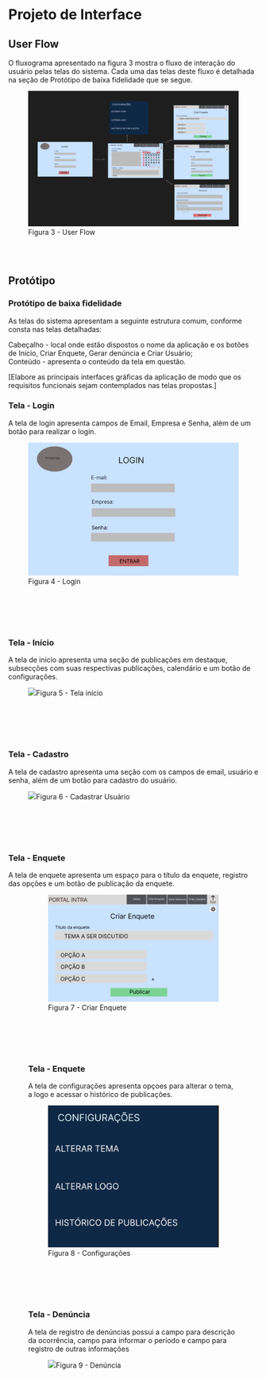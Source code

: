 
# Projeto de Interface

## User Flow

O fluxograma apresentado na figura 3 mostra o fluxo de interação do usuário pelas telas do sistema. Cada uma das telas deste fluxo é detalhada na seção de Protótipo de baixa fidelidade que se segue.

<figure> 
  <img src="https://github.com/ICEI-PUC-Minas-PMV-ADS/pmv-ads-2023-2-e1-proj-web-t10-portal_intra/blob/main/documentos/img/Portal%20Intra%20-%20Fluxo.PNG"
    <figcaption> Figura 3 - User Flow</figcaption>
</figure>

<br>
<br>

## Protótipo

### Protótipo de baixa fidelidade

As telas do sistema apresentam a seguinte estrutura comum, conforme consta nas telas detalhadas:

Cabeçalho - local onde estão dispostos o nome da aplicação e os botões de Início, Criar Enquete, Gerar denúncia e Criar Usuário;
<br>
Conteúdo - apresenta o conteúdo da tela em questão.

[Elabore as principais interfaces gráficas da aplicação de modo que os requisitos funcionais sejam contemplados nas telas propostas.]

<h3><b>Tela - Login</b></h3>
<p>A tela de login apresenta campos de Email, Empresa e Senha, além de um botão para realizar o login.</p>
<figure> 
  <img src="https://github.com/ICEI-PUC-Minas-PMV-ADS/pmv-ads-2023-2-e1-proj-web-t10-portal_intra/blob/main/documentos/img/Portal%20Intra%20-%20Tela%20Login.PNG"
    <figcaption>Figura 4 - Login</figcaption>
</figure>
<br>
<br>
<br>
<br>

<h3><b>Tela - Início</b></h3>
<p>A tela de início apresenta uma seção de publicações em destaque, subsecções com suas respectivas publicações, calendário e um botão de configurações. </p>
<figure> 
  <img src="https://github.com/ICEI-PUC-Minas-PMV-ADS/pmv-ads-2023-2-e1-proj-web-t10-portal_intra/blob/main/documentos/img/Portal%20Intra%20-%20Tela%20in%C3%ADcio.PNG"
    <figcaption>Figura 5 - Tela início</figcaption>
</figure>
<br>
<br>
<br>
<br>


<h3><b>Tela - Cadastro</b></h3>
<p>A tela de cadastro apresenta uma seção com os campos de email, usuário e senha, além de um botão para cadastro do usuário. </p>
<figure> 
  <img src="https://github.com/ICEI-PUC-Minas-PMV-ADS/pmv-ads-2023-2-e1-proj-web-t10-portal_intra/blob/main/documentos/img/Portal%20Intra%20-%20Cadastrar%20usu%C3%A1rio.PNG"
    <figcaption>Figura 6 - Cadastrar Usuário</figcaption>
</figure>
<br>
<br>
<br>
<br>


<h3><b>Tela - Enquete</b></h3>
<p>A tela de enquete apresenta um espaço para o título da enquete, registro das opções e um botão de publicação da enquete. </p>
<figure> 
<figure> 
  <img src="https://github.com/ICEI-PUC-Minas-PMV-ADS/pmv-ads-2023-2-e1-proj-web-t10-portal_intra/blob/main/documentos/img/Portal%20Intra%20-%20Criar%20enquete.PNG"
    <figcaption>Figura 7 - Criar Enquete</figcaption>
</figure>
<br>
<br>
<br>
<br>

  
<h3><b>Tela - Enquete</b></h3>
<p>A tela de configurações apresenta opçoes para alterar o tema, a logo e acessar o histórico de publicações. </p>
<figure> 
  <img src="https://github.com/ICEI-PUC-Minas-PMV-ADS/pmv-ads-2023-2-e1-proj-web-t10-portal_intra/blob/main/documentos/img/Tela%20-%20Configura%C3%A7%C3%B5es.PNG"
    <figcaption>Figura 8 - Configurações</figcaption>
</figure>

<br>
<br>
<br>
<br>


<h3><b>Tela - Denúncia</b></h3>
<p>A tela de registro de denúncias possui a campo para descrição da ocorrência, campo para informar o período e campo para registro de outras informações </p>
<figure> 
  <img src="https://github.com/ICEI-PUC-Minas-PMV-ADS/pmv-ads-2023-2-e1-proj-web-t10-portal_intra/blob/main/documentos/img/Portal%20intra%20-%20Registrar%20den%C3%BAncia.PNG"
    <figcaption>Figura 9 - Denúncia</figcaption>
</figure>

<br>
<br>
 

